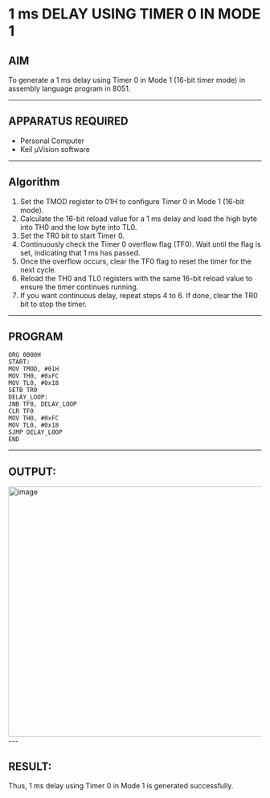 
# 1 ms DELAY USING TIMER 0 IN MODE 1

## AIM
To generate a 1 ms delay using Timer 0 in Mode 1 (16-bit timer mode) in assembly language program in 8051.

---
## APPARATUS REQUIRED
- Personal Computer  
- Keil µVision software

---
## Algorithm
1. Set the TMOD register to 01H to configure Timer 0 in Mode 1 (16-bit mode).
2. Calculate the 16-bit reload value for a 1 ms delay and load the high byte into TH0 and the low byte into TL0.
3. Set the TR0 bit to start Timer 0.
4. Continuously check the Timer 0 overflow flag (TF0). Wait until the flag is set, indicating that 1 ms has passed.
5. Once the overflow occurs, clear the TF0 flag to reset the timer for the next cycle.
6. Reload the TH0 and TL0 registers with the same 16-bit reload value to ensure the timer continues running.
7. If you want continuous delay, repeat steps 4 to 6. If done, clear the TR0 bit to stop the timer.


---
## PROGRAM

```
ORG 0000H           
START:  
MOV TMOD, #01H  
MOV TH0, #0xFC 
MOV TL0, #0x18 
SETB TR0       
DELAY_LOOP:
JNB TF0, DELAY_LOOP 
CLR TF0     
MOV TH0, #0xFC  
MOV TL0, #0x18 
SJMP DELAY_LOOP 
END

```
---
## OUTPUT:
<img width="1086" height="498" alt="image" src="https://github.com/user-attachments/assets/72e28dd2-73b7-4be9-a55b-141f3fcc554c" />
---

## RESULT:
Thus, 1 ms delay using Timer 0 in Mode 1 is generated successfully.
